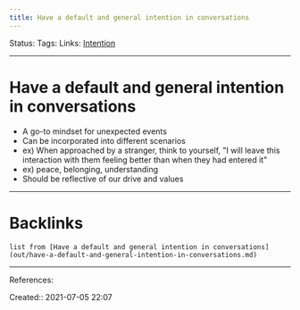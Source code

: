 ```yaml
---
title: Have a default and general intention in conversations
---
```

Status: 
Tags: 
Links: [Intention](out/intention.md)
___
# Have a default and general intention in conversations
- A go-to mindset for unexpected events
- Can be incorporated into different scenarios
- ex) When approached by a stranger, think to yourself, "I will leave this interaction with them feeling better than when they had entered it"
- ex) peace, belonging, understanding
- Should be reflective of our drive and values
___
# Backlinks
```dataview
list from [Have a default and general intention in conversations](out/have-a-default-and-general-intention-in-conversations.md)
```
___
References: 

Created:: 2021-07-05 22:07
